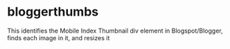 # bloggerthumbs
This identifies the Mobile Index Thumbnail div element in Blogspot/Blogger, finds each image in it, and resizes it
